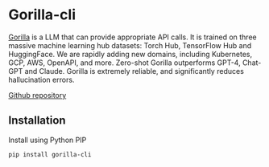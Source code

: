 # Gorilla-cli

[Gorilla](https://gorilla.cs.berkeley.edu/) is a LLM that can provide appropriate API calls. It is trained on three massive machine learning hub datasets: Torch Hub, TensorFlow Hub and HuggingFace. We are rapidly adding new domains, including Kubernetes, GCP, AWS, OpenAPI, and more. Zero-shot Gorilla outperforms GPT-4, Chat-GPT and Claude. Gorilla is extremely reliable, and significantly reduces hallucination errors.

[Github repository](https://github.com/gorilla-llm/gorilla-cli)

## Installation

Install using Python PIP

```bash
pip install gorilla-cli
```
